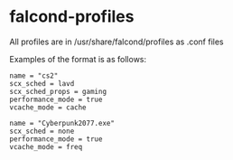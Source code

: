 # falcond-profiles

All profiles are in /usr/share/falcond/profiles as .conf files

Examples of the format is as follows:

```
name = "cs2"
scx_sched = lavd
scx_sched_props = gaming
performance_mode = true
vcache_mode = cache
```
```
name = "Cyberpunk2077.exe"
scx_sched = none
performance_mode = true
vcache_mode = freq
```
